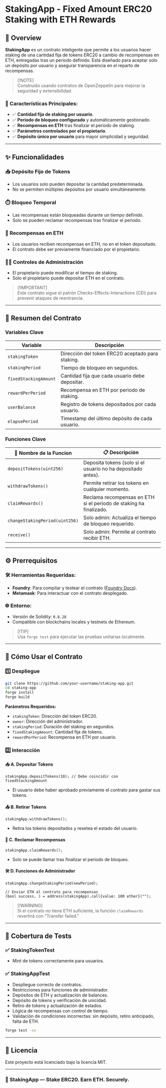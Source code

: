# **StakingApp - Fixed Amount ERC20 Staking with ETH Rewards**

## **📝 Overview**

**StakingApp** es un contrato inteligente que permite a los usuarios hacer staking de una cantidad fija de tokens ERC20 a cambio de recompensas en ETH, entregadas tras un periodo definido. Está diseñado para aceptar solo un depósito por usuario y asegurar transparencia en el reparto de recompensas.

> [!NOTE]\
> Construido usando contratos de OpenZeppelin para mejorar la seguridad y extensibilidad.

### **🔹 Características Principales:**

- ✅ **Cantidad fija de staking por usuario**.
- ✅ **Periodo de bloqueo configurado** y automáticamente gestionado.
- ✅ **Recompensas en ETH** tras finalizar el periodo de staking.
- ✅ **Parámetros controlados por el propietario**.
- ✅ **Depósito único por usuario** para mayor simplicidad y seguridad.

---

## **✨ Funcionalidades**

### **📥 Depósito Fijo de Tokens**

- Los usuarios solo pueden depositar la cantidad predeterminada.
- No se permiten múltiples depósitos por usuario simultáneamente.

### **⏱️ Bloqueo Temporal**

- Las recompensas están bloqueadas durante un tiempo definido.
- Solo se pueden reclamar recompensas tras finalizar el periodo.

### **💸 Recompensas en ETH**

- Los usuarios reciben recompensas en ETH, no en el token depositado.
- El contrato debe ser previamente financiado por el propietario.

### **👨‍✈️ Controles de Administración**

- El propietario puede modificar el tiempo de staking.
- Solo el propietario puede depositar ETH en el contrato.

> [!IMPORTANT]\
> Este contrato sigue el patrón Checks-Effects-Interactions (CEI) para prevenir ataques de reentrancia.

---

## **📖 Resumen del Contrato**

### **Variables Clave**

| Variable              | Descripción                                      |
| --------------------- | ------------------------------------------------ |
| `stakingToken`        | Dirección del token ERC20 aceptado para staking. |
| `stakingPeriod`       | Tiempo de bloqueo en segundos.                   |
| `fixedStackingAmount` | Cantidad fija que cada usuario debe depositar.   |
| `rewardPerPeriod`     | Recompensa en ETH por periodo de staking.        |
| `userBalance`         | Registro de tokens depositados por cada usuario. |
| `elapsePeriod`        | Timestamp del último depósito de cada usuario.   |

### **Funciones Clave**

| 🔧 Nombre de la Funcíon        | 📋 Descripción                                                     |
| ------------------------------ | ------------------------------------------------------------------ |
| `depositTokens(uint256)`       | Deposita tokens (solo si el usuario no ha depositado antes).       |
| `withdrawTokens()`             | Permite retirar los tokens en cualquier momento.                   |
| `claimRewards()`               | Reclama recompensas en ETH si el periodo de staking ha finalizado. |
| `changeStakingPeriod(uint256)` | Solo admin: Actualiza el tiempo de bloqueo requerido.              |
| `receive()`                    | Solo admin: Permite al contrato recibir ETH.                       |

---

## **⚙️ Prerrequisitos**

### **🛠️ Herramientas Requeridas:**

- **Foundry**: Para compilar y testear el contrato ([Foundry Docs](https://book.getfoundry.sh)).
- **Metamask**: Para interactuar con el contrato desplegado.

### **🌐 Entorno:**

- Versión de Solidity: `0.8.28`
- Compatible con blockchains locales y testnets de Ethereum.

> [!TIP]\
> Usa `forge test` para ejecutar las pruebas unitarias localmente.

---

## **🚀 Cómo Usar el Contrato**

### **1️⃣ Despliegue**

```bash
git clone https://github.com/your-username/staking-app.git
cd staking-app
forge install
forge build
```

**Parámetros Requeridos:**

- `stakingToken`: Dirección del token ERC20.
- `owner`: Dirección del administrador.
- `stakingPeriod`: Duración del staking en segundos.
- `fixedStakingAmount`: Cantidad fija de tokens.
- `rewardPerPeriod`: Recompensa en ETH por usuario.

### **2️⃣ Interacción**

#### **📥 A. Depositar Tokens**

```solidity
stakingApp.depositTokens(10); // Debe coincidir con fixedStackingAmount
```

- El usuario debe haber aprobado previamente el contrato para gastar sus tokens.

#### **📤 B. Retirar Tokens**

```solidity
stakingApp.withdrawTokens();
```

- Retira los tokens depositados y resetea el estado del usuario.

#### **🎁 C. Reclamar Recompensas**

```solidity
stakingApp.claimRewards();
```

- Solo se puede llamar tras finalizar el periodo de bloqueo.

#### **🛠️ D. Funciones de Administrador**

```solidity
stakingApp.changeStakingPeriod(newPeriod);

// Enviar ETH al contrato para recompensas
(bool success, ) = address(stakingApp).call{value: 100 ether}("");
```

> [!WARNING]\
> Si el contrato no tiene ETH suficiente, la función `claimRewards` revertirá con "Transfer failed."

---

## **🧪 Cobertura de Tests**

### **✅ StakingTokenTest**

- Mint de tokens correctamente para usuarios.

### **✅ StakingAppTest**

- Despliegue correcto de contratos.
- Restricciones para funciones de administrador.
- Depósitos de ETH y actualización de balances.
- Depósito de tokens y verificación de unicidad.
- Retiro de tokens y actualización de estados.
- Lógica de recompensas con control de tiempo.
- Validación de condiciones incorrectas: sin depósito, retiro anticipado, falta de ETH.

```bash
forge test -vv
```

---

## **📜 Licencia**

Este proyecto está licenciado bajo la licencia MIT.

---

### 🚀 **StakingApp — Stake ERC20. Earn ETH. Securely.**

